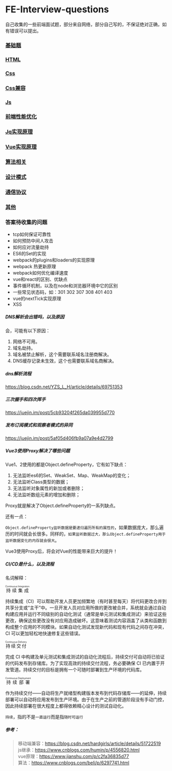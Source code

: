 # FE-Interview-questions
自己收集的一些前端面试题，部分来自网络，部分自己写的，不保证绝对正确，如有错误可以提出。


### [基础题](./基础题.md)

### [HTML](./HTML.md)

### [Css](./Css.md)

### [Css兼容](./Css兼容.md)

### [Js](./Js.md)

### [前端性能优化](./前端性能优化.md)

### [Jq实现原理](./Jq实现原理.md)

### [Vue实现原理](./Vue原理.md)

### [算法相关](./算法.md)

### [设计模式](./设计模式.md)

### [通信协议](./通信协议.md)

### [其他](./其他.md)

### 答案待收集的问题

- tcp如何保证可靠性
- 如何预防中间人攻击
- 如何应对流量劫持
- ES6的Set的实现
- webpack的plugins和loaders的实现原理
- webpack 热更新原理
- webpack如何优化编译速度
- vue和react的区别、优缺点
- 事件循环机制，以及在node和浏览器环境中它的区别
- 一些常见状态码，如：301 302 307 308 401 403
- vue的nextTick实现原理
- XSS

##### DNS解析会出错吗，以及原因
会，可能有以下原因：
1. 网络不可用。
2. 域名劫持。
3. 域名被禁止解析，这个需要联系域名注册商解决。
4. DNS缓存记录未生效，这个也需要联系域名商解决。

##### dns解析流程
https://blog.csdn.net/YZS_L_H/article/details/69751353

##### 三次握手和四次挥手
https://juejin.im/post/5cb93204f265da039955d770

##### 发布订阅模式和观察者模式的异同
https://juejin.im/post/5af05d406fb9a07a9e4d2799

##### Vue3使用Proxy解决了哪些问题
Vue1、2使用的都是Object.defineProperty，它有如下缺点：
1. 无法监听es6的Set、WeakSet、Map、WeakMap的变化；
2. 无法监听Class类型的数据；
3. 无法监听对象属性的新加或者删除；
4. 无法监听数组元素的增加和删除；

Proxy就是解决了Object.defineProperty的一系列缺点。

还有一点：

`Object.defineProperty监听数据是要递归遍历所有的属性的`，如果数据庞大，那么遍历的时间就会长很多。同样的，`如果监听数据过大，那么Object.defineProperty用于监听数据变化的内存就会很大`。

Vue3使用Proxy后，将会对Vue的性能带来巨大的提升！


##### CI/CD是什么，以及流程
名词解释：

<ruby>持续集成<rt>Continuous Integration</rt></ruby> 

持续集成（CI）可以帮助开发人员更加频繁地（有时甚至每天）将代码更改合并到共享分支或“主干”中。一旦开发人员对应用所做的更改被合并，系统就会通过自动构建应用并运行不同级别的自动化测试（通常是单元测试和集成测试）来验证这些更改，确保这些更改没有对应用造成破坏。这意味着测试内容涵盖了从类和函数到构成整个应用的不同模块。如果自动化测试发现新代码和现有代码之间存在冲突，CI 可以更加轻松地快速修复这些错误。

<ruby>持续交付<rt>Continuous Delivery</rt></ruby>

完成 CI 中构建及单元测试和集成测试的自动化流程后，持续交付可自动将已验证的代码发布到存储库。为了实现高效的持续交付流程，务必要确保 CI 已内置于开发管道。持续交付的目标是拥有一个可随时部署到生产环境的代码库。

<ruby>持续部署<rt>Continuous Deployment</rt></ruby>

作为持续交付——自动将生产就绪型构建版本发布到代码存储库——的延伸，持续部署可以自动将应用发布到生产环境。由于在生产之前的管道阶段没有手动门控，因此持续部署在很大程度上都得依赖精心设计的测试自动化。

`持续`，指的不是`一直运行`而是指`随时可运行`


##### 参考：
> 移动端兼容：https://blog.csdn.net/hardgirls/article/details/51722519 <br>
> js继承：https://www.cnblogs.com/humin/p/4556820.html <br>
> vue原理：https://www.jianshu.com/p/c2fa36835d77 <br>
> 算法：https://www.cnblogs.com/beli/p/6297741.html <br>
